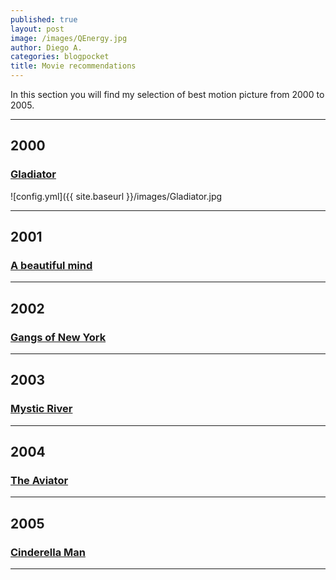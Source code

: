 ```yaml
---
published: true
layout: post
image: /images/QEnergy.jpg
author: Diego A.
categories: blogpocket
title: Movie recommendations
---
```

In this section you will find my selection of best motion picture from 2000 to 2005.

---
## **2000**

### [Gladiator](https://www.imdb.com/title/tt0172495/?ref_=fn_al_tt_1)
![config.yml]({{ site.baseurl }}/images/Gladiator.jpg

---
## **2001**

### [A beautiful mind](https://www.imdb.com/title/tt0268978/?ref_=fn_al_tt_1)

---
## **2002**

### [Gangs of New York](https://www.imdb.com/title/tt0217505/?ref_=nv_sr_srsg_0)

---
## **2003**

### [Mystic River](https://www.imdb.com/title/tt0327056/?ref_=fn_al_tt_1)

---
## **2004**

### [The Aviator](https://www.imdb.com/title/tt0338751/?ref_=fn_al_tt_1)

---
## **2005**

### [Cinderella Man](https://www.imdb.com/title/tt0352248/?ref_=fn_al_tt_1)

---
